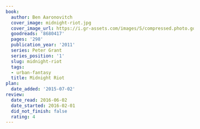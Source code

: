 ```yaml
---
book:
  author: Ben Aaronovitch
  cover_image: midnight-riot.jpg
  cover_image_url: https://i.gr-assets.com/images/S/compressed.photo.goodreads.com/books/1389055317l/8680417._SY160_.jpg
  goodreads: '8680417'
  pages: '298'
  publication_year: '2011'
  series: Peter Grant
  series_position: '1'
  slug: midnight-riot
  tags:
  - urban-fantasy
  title: Midnight Riot
plan:
  date_added: '2015-07-02'
review:
  date_read: 2016-06-02
  date_started: 2016-02-01
  did_not_finish: false
  rating: 4
---
```

